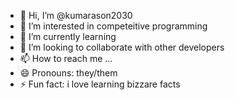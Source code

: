 - 👋 Hi, I’m @kumarason2030
- 👀 I’m interested in competeitive programming
- 🌱 I’m currently learning 
- 💞️ I’m looking to collaborate with other developers
- 📫 How to reach me ...
- 😄 Pronouns: they/them
- ⚡ Fun fact: i love learning bizzare facts

<!---
kumarason2030/kumarason2030 is a ✨ special ✨ repository because its `README.md` (this file) appears on your GitHub profile.
You can click the Preview link to take a look at your changes.
--->
